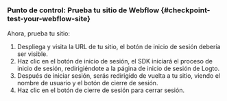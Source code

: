 ### Punto de control: Prueba tu sitio de Webflow {#checkpoint-test-your-webflow-site}

Ahora, prueba tu sitio:

1. Despliega y visita la URL de tu sitio, el botón de inicio de sesión debería ser visible.
2. Haz clic en el botón de inicio de sesión, el SDK iniciará el proceso de inicio de sesión, redirigiéndote a la página de inicio de sesión de Logto.
3. Después de iniciar sesión, serás redirigido de vuelta a tu sitio, viendo el nombre de usuario y el botón de cierre de sesión.
4. Haz clic en el botón de cierre de sesión para cerrar sesión.
